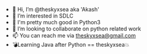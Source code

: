 - 👋 Hi, I’m @theskyxsea aka 'Akash'
- 👀 I’m interested in SDLC
- 🥳 I'm pretty much good in Python3
- 💞️ I’m looking to collaborate on python related work
- 📫 You can reach me via theskyxsea@gmail.com
- 💣Learning Java after Python == theskyxsea💥

<!---
theskyxsea/theskyxsea is a ✨ special ✨ repository because its `README.md` (this file) appears on your GitHub profile.
You can click the Preview link to take a look at your changes.
--->
